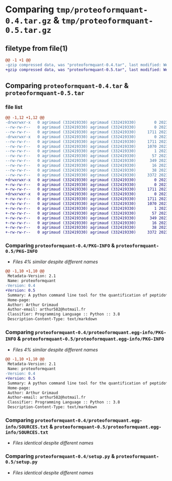 # Comparing `tmp/proteoformquant-0.4.tar.gz` & `tmp/proteoformquant-0.5.tar.gz`

## filetype from file(1)

```diff
@@ -1 +1 @@
-gzip compressed data, was "proteoformquant-0.4.tar", last modified: Wed May  3 11:51:20 2023, max compression
+gzip compressed data, was "proteoformquant-0.5.tar", last modified: Wed May  3 11:51:32 2023, max compression
```

## Comparing `proteoformquant-0.4.tar` & `proteoformquant-0.5.tar`

### file list

```diff
@@ -1,12 +1,12 @@
-drwxrwxr-x   0 agrimaud (332419330) agrimaud (332419330)        0 2023-05-03 11:51:20.307510 proteoformquant-0.4/
--rw-rw-r--   0 agrimaud (332419330) agrimaud (332419330)        0 2023-03-17 14:28:03.000000 proteoformquant-0.4/MANIFEST.in
--rw-rw-r--   0 agrimaud (332419330) agrimaud (332419330)     1711 2023-05-03 11:51:20.307510 proteoformquant-0.4/PKG-INFO
-drwxrwxr-x   0 agrimaud (332419330) agrimaud (332419330)        0 2023-05-03 11:51:20.307510 proteoformquant-0.4/proteoformquant.egg-info/
--rw-rw-r--   0 agrimaud (332419330) agrimaud (332419330)     1711 2023-05-03 11:51:20.000000 proteoformquant-0.4/proteoformquant.egg-info/PKG-INFO
--rw-rw-r--   0 agrimaud (332419330) agrimaud (332419330)     1070 2023-05-03 11:51:20.000000 proteoformquant-0.4/proteoformquant.egg-info/SOURCES.txt
--rw-rw-r--   0 agrimaud (332419330) agrimaud (332419330)        1 2023-05-03 11:51:20.000000 proteoformquant-0.4/proteoformquant.egg-info/dependency_links.txt
--rw-rw-r--   0 agrimaud (332419330) agrimaud (332419330)       57 2023-05-03 11:51:20.000000 proteoformquant-0.4/proteoformquant.egg-info/entry_points.txt
--rw-rw-r--   0 agrimaud (332419330) agrimaud (332419330)      349 2023-05-03 11:51:20.000000 proteoformquant-0.4/proteoformquant.egg-info/requires.txt
--rw-rw-r--   0 agrimaud (332419330) agrimaud (332419330)       16 2023-05-03 11:51:20.000000 proteoformquant-0.4/proteoformquant.egg-info/top_level.txt
--rw-rw-r--   0 agrimaud (332419330) agrimaud (332419330)       38 2023-05-03 11:51:20.307510 proteoformquant-0.4/setup.cfg
--rw-rw-r--   0 agrimaud (332419330) agrimaud (332419330)     3372 2023-03-20 10:27:03.000000 proteoformquant-0.4/setup.py
+drwxrwxr-x   0 agrimaud (332419330) agrimaud (332419330)        0 2023-05-03 11:51:32.307665 proteoformquant-0.5/
+-rw-rw-r--   0 agrimaud (332419330) agrimaud (332419330)        0 2023-03-17 14:28:03.000000 proteoformquant-0.5/MANIFEST.in
+-rw-rw-r--   0 agrimaud (332419330) agrimaud (332419330)     1711 2023-05-03 11:51:32.307665 proteoformquant-0.5/PKG-INFO
+drwxrwxr-x   0 agrimaud (332419330) agrimaud (332419330)        0 2023-05-03 11:51:32.307665 proteoformquant-0.5/proteoformquant.egg-info/
+-rw-rw-r--   0 agrimaud (332419330) agrimaud (332419330)     1711 2023-05-03 11:51:32.000000 proteoformquant-0.5/proteoformquant.egg-info/PKG-INFO
+-rw-rw-r--   0 agrimaud (332419330) agrimaud (332419330)     1070 2023-05-03 11:51:32.000000 proteoformquant-0.5/proteoformquant.egg-info/SOURCES.txt
+-rw-rw-r--   0 agrimaud (332419330) agrimaud (332419330)        1 2023-05-03 11:51:32.000000 proteoformquant-0.5/proteoformquant.egg-info/dependency_links.txt
+-rw-rw-r--   0 agrimaud (332419330) agrimaud (332419330)       57 2023-05-03 11:51:32.000000 proteoformquant-0.5/proteoformquant.egg-info/entry_points.txt
+-rw-rw-r--   0 agrimaud (332419330) agrimaud (332419330)      349 2023-05-03 11:51:32.000000 proteoformquant-0.5/proteoformquant.egg-info/requires.txt
+-rw-rw-r--   0 agrimaud (332419330) agrimaud (332419330)       16 2023-05-03 11:51:32.000000 proteoformquant-0.5/proteoformquant.egg-info/top_level.txt
+-rw-rw-r--   0 agrimaud (332419330) agrimaud (332419330)       38 2023-05-03 11:51:32.307665 proteoformquant-0.5/setup.cfg
+-rw-rw-r--   0 agrimaud (332419330) agrimaud (332419330)     3372 2023-03-20 10:27:03.000000 proteoformquant-0.5/setup.py
```

### Comparing `proteoformquant-0.4/PKG-INFO` & `proteoformquant-0.5/PKG-INFO`

 * *Files 4% similar despite different names*

```diff
@@ -1,10 +1,10 @@
 Metadata-Version: 2.1
 Name: proteoformquant
-Version: 0.4
+Version: 0.5
 Summary: A python command line tool for the quantification of peptidoform/proteoforms
 Home-page: 
 Author: Arthur Grimaud
 Author-email: arthur582@hotmail.fr
 Classifier: Programming Language :: Python :: 3.8
 Description-Content-Type: text/markdown
```

### Comparing `proteoformquant-0.4/proteoformquant.egg-info/PKG-INFO` & `proteoformquant-0.5/proteoformquant.egg-info/PKG-INFO`

 * *Files 4% similar despite different names*

```diff
@@ -1,10 +1,10 @@
 Metadata-Version: 2.1
 Name: proteoformquant
-Version: 0.4
+Version: 0.5
 Summary: A python command line tool for the quantification of peptidoform/proteoforms
 Home-page: 
 Author: Arthur Grimaud
 Author-email: arthur582@hotmail.fr
 Classifier: Programming Language :: Python :: 3.8
 Description-Content-Type: text/markdown
```

### Comparing `proteoformquant-0.4/proteoformquant.egg-info/SOURCES.txt` & `proteoformquant-0.5/proteoformquant.egg-info/SOURCES.txt`

 * *Files identical despite different names*

### Comparing `proteoformquant-0.4/setup.py` & `proteoformquant-0.5/setup.py`

 * *Files identical despite different names*

